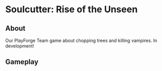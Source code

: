# Soulcutter: Rise of the Unseen

## About
Our PlayForge Team game about chopping trees and killing vampires.
In development!

## Gameplay

